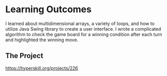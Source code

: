 # Learning Outcomes

I learned about multidimensional arrays, a variety of loops, and how to utilize Java Swing library to create a user interface. I wrote a 
complicated algorithm to check the game board for a winning condition after each turn and highlighted the winning move.


## The Project

https://hyperskill.org/projects/226

